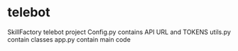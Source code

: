 # telebot
SkillFactory telebot project
Config.py contains API URL and TOKENS
utils.py contain classes
app.py contain main code
